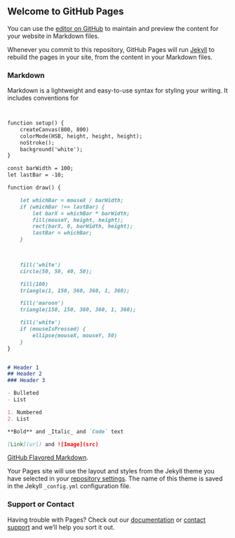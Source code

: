 ## Welcome to GitHub Pages

You can use the [editor on GitHub](https://github.com/Monica0013/Programming-porfolio/edit/gh-pages/index.md) to maintain and preview the content for your website in Markdown files.

Whenever you commit to this repository, GitHub Pages will run [Jekyll](https://jekyllrb.com/) to rebuild the pages in your site, from the content in your Markdown files.

### Markdown

Markdown is a lightweight and easy-to-use syntax for styling your writing. It includes conventions for

```markdown


function setup() {
    createCanvas(800, 800)
    colorMode(HSB, height, height, height);
    noStroke();
    background('white');
}

const barWidth = 100;
let lastBar = -10;

function draw() {

    let whichBar = mouseX / barWidth;
    if (whichBar !== lastBar) {
        let barX = whichBar * barWidth;
        fill(mouseY, height, height);
        rect(barX, 0, barWidth, height);
        lastBar = whichBar;
    }
    


    fill('white')
    circle(50, 50, 40, 50);

    fill(100)
    triangle(1, 150, 360, 360, 1, 360);

    fill('maroon')
    triangle(150, 150, 360, 360, 1, 360);

    fill('white')
    if (mouseIsPressed) {
        ellipse(mouseX, mouseY, 50)
    }
}


# Header 1
## Header 2
### Header 3

- Bulleted
- List

1. Numbered
2. List

**Bold** and _Italic_ and `Code` text

[Link](url) and ![Image](src)
```

[GitHub Flavored Markdown](https://guides.github.com/features/mastering-markdown/).


Your Pages site will use the layout and styles from the Jekyll theme you have selected in your [repository settings](https://github.com/Monica0013/Programming-porfolio/settings/pages). The name of this theme is saved in the Jekyll `_config.yml` configuration file.

### Support or Contact

Having trouble with Pages? Check out our [documentation](https://docs.github.com/categories/github-pages-basics/) or [contact support](https://support.github.com/contact) and we’ll help you sort it out.
